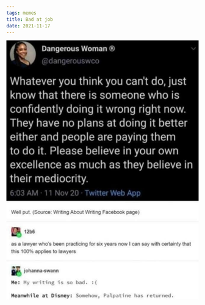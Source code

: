 ```yaml
---
tags: memes
title: Bad at job
date: 2021-11-17
---
```




![badatjob.jpg](https://raw.githubusercontent.com/muneer78/muneer78.github.io/master/images/badatjob.jpg)
        